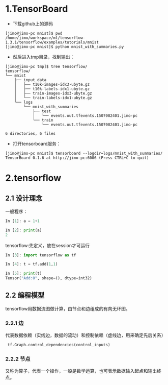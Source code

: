 # 1.TensorBoard
* 下载github上的源码
```shell
[jimo@jimo-pc mnist]$ pwd
/home/jimo/workspace/ml/tensorflow-1.3.1/tensorflow/examples/tutorials/mnist
[jimo@jimo-pc mnist]$ python mnist_with_summaries.py
```
* 然后进入tmp目录，找到输出：
```shell
[jimo@jimo-pc tmp]$ tree tensorflow/
tensorflow/
└── mnist
    ├── input_data
    │   ├── t10k-images-idx3-ubyte.gz
    │   ├── t10k-labels-idx1-ubyte.gz
    │   ├── train-images-idx3-ubyte.gz
    │   └── train-labels-idx1-ubyte.gz
    └── logs
        └── mnist_with_summaries
            ├── test
            │   └── events.out.tfevents.1507082401.jimo-pc
            └── train
                └── events.out.tfevents.1507082401.jimo-pc

6 directories, 6 files
```
* 打开tensorboard服务：
```shell
[jimo@jimo-pc mnist]$ tensorboard --logdir=logs/mnist_with_summaries/
TensorBoard 0.1.6 at http://jimo-pc:6006 (Press CTRL+C to quit)
```
# 2.tensorflow
## 2.1 设计理念
一般程序：
```python
In [1]: a = 1+1

In [2]: print(a)
2
```
tensorflow:先定义，放在session才可运行
```python
In [3]: import tensorflow as tf

In [4]: t = tf.add(1,1)

In [5]: print(t)
Tensor("Add:0", shape=(), dtype=int32)
```
## 2.2 编程模型
tensorflow用数据流图做计算，由节点和边组成的有向无环图。
### 2.2.1 边
代表数据依赖（实线边，数据的流动）和控制依赖（虚线边，用来确定先后关系）
```python
 tf.Graph.control_dependencies(control_inputs)
```
### 2.2.2 节点
又称为算子，代表一个操作，一般是数学运算，也可表示数据输入起点和输出终点。
